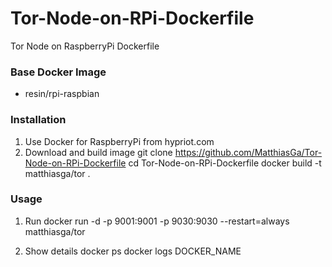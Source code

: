 # Tor-Node-on-RPi-Dockerfile
Tor Node on RaspberryPi Dockerfile

### Base Docker Image
* resin/rpi-raspbian

### Installation
1. Use Docker for RaspberryPi from hypriot.com
2. Download and build image
    git clone https://github.com/MatthiasGa/Tor-Node-on-RPi-Dockerfile
    cd Tor-Node-on-RPi-Dockerfile
    docker build -t matthiasga/tor .

### Usage
1. Run
    docker run -d -p 9001:9001 -p 9030:9030 --restart=always  matthiasga/tor

2. Show details
    docker ps 
    docker logs DOCKER_NAME